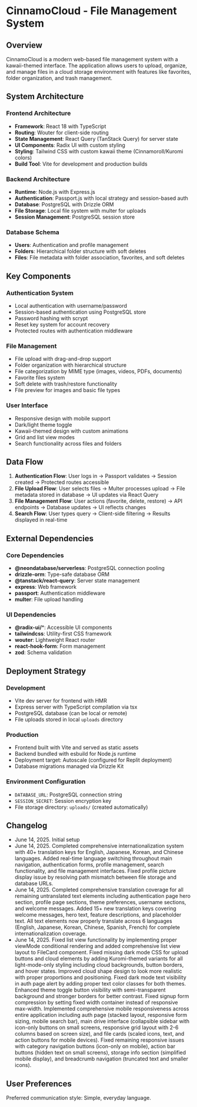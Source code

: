 # CinnamoCloud - File Management System

## Overview

CinnamoCloud is a modern web-based file management system with a kawaii-themed interface. The application allows users to upload, organize, and manage files in a cloud storage environment with features like favorites, folder organization, and trash management.

## System Architecture

### Frontend Architecture
- **Framework**: React 18 with TypeScript
- **Routing**: Wouter for client-side routing
- **State Management**: React Query (TanStack Query) for server state
- **UI Components**: Radix UI with custom styling
- **Styling**: Tailwind CSS with custom kawaii theme (Cinnamoroll/Kuromi colors)
- **Build Tool**: Vite for development and production builds

### Backend Architecture
- **Runtime**: Node.js with Express.js
- **Authentication**: Passport.js with local strategy and session-based auth
- **Database**: PostgreSQL with Drizzle ORM
- **File Storage**: Local file system with multer for uploads
- **Session Management**: PostgreSQL session store

### Database Schema
- **Users**: Authentication and profile management
- **Folders**: Hierarchical folder structure with soft deletes
- **Files**: File metadata with folder association, favorites, and soft deletes

## Key Components

### Authentication System
- Local authentication with username/password
- Session-based authentication using PostgreSQL store
- Password hashing with scrypt
- Reset key system for account recovery
- Protected routes with authentication middleware

### File Management
- File upload with drag-and-drop support
- Folder organization with hierarchical structure
- File categorization by MIME type (images, videos, PDFs, documents)
- Favorite files system
- Soft delete with trash/restore functionality
- File preview for images and basic file types

### User Interface
- Responsive design with mobile support
- Dark/light theme toggle
- Kawaii-themed design with custom animations
- Grid and list view modes
- Search functionality across files and folders

## Data Flow

1. **Authentication Flow**: User logs in → Passport validates → Session created → Protected routes accessible
2. **File Upload Flow**: User selects files → Multer processes upload → File metadata stored in database → UI updates via React Query
3. **File Management Flow**: User actions (favorite, delete, restore) → API endpoints → Database updates → UI reflects changes
4. **Search Flow**: User types query → Client-side filtering → Results displayed in real-time

## External Dependencies

### Core Dependencies
- **@neondatabase/serverless**: PostgreSQL connection pooling
- **drizzle-orm**: Type-safe database ORM
- **@tanstack/react-query**: Server state management
- **express**: Web framework
- **passport**: Authentication middleware
- **multer**: File upload handling

### UI Dependencies
- **@radix-ui/***: Accessible UI components
- **tailwindcss**: Utility-first CSS framework
- **wouter**: Lightweight React router
- **react-hook-form**: Form management
- **zod**: Schema validation

## Deployment Strategy

### Development
- Vite dev server for frontend with HMR
- Express server with TypeScript compilation via tsx
- PostgreSQL database (can be local or remote)
- File uploads stored in local `uploads` directory

### Production
- Frontend built with Vite and served as static assets
- Backend bundled with esbuild for Node.js runtime
- Deployment target: Autoscale (configured for Replit deployment)
- Database migrations managed via Drizzle Kit

### Environment Configuration
- `DATABASE_URL`: PostgreSQL connection string
- `SESSION_SECRET`: Session encryption key
- File storage directory: `uploads/` (created automatically)

## Changelog
- June 14, 2025. Initial setup
- June 14, 2025. Completed comprehensive internationalization system with 40+ translation keys for English, Japanese, Korean, and Chinese languages. Added real-time language switching throughout main navigation, authentication forms, profile management, search functionality, and file management interfaces. Fixed profile picture display issue by resolving path mismatch between file storage and database URLs.
- June 14, 2025. Completed comprehensive translation coverage for all remaining untranslated text elements including authentication page hero section, profile page sections, theme preferences, username sections, and welcome messages. Added 15+ new translation keys covering welcome messages, hero text, feature descriptions, and placeholder text. All text elements now properly translate across 6 languages (English, Japanese, Korean, Chinese, Spanish, French) for complete internationalization coverage.
- June 14, 2025. Fixed list view functionality by implementing proper viewMode conditional rendering and added comprehensive list view layout to FileCard component. Fixed missing dark mode CSS for upload buttons and cloud elements by adding Kuromi-themed variants for all light-mode-only styling including cloud backgrounds, button borders, and hover states. Improved cloud shape design to look more realistic with proper proportions and positioning. Fixed dark mode text visibility in auth page alert by adding proper text color classes for both themes. Enhanced theme toggle button visibility with semi-transparent background and stronger borders for better contrast. Fixed signup form compression by setting fixed width container instead of responsive max-width. Implemented comprehensive mobile responsiveness across entire application including auth page (stacked layout, responsive form sizing, mobile search bar), main drive interface (collapsible sidebar with icon-only buttons on small screens, responsive grid layout with 2-6 columns based on screen size), and file cards (scaled icons, text, and action buttons for mobile devices). Fixed remaining responsive issues with category navigation buttons (icon-only on mobile), action bar buttons (hidden text on small screens), storage info section (simplified mobile display), and breadcrumb navigation (truncated text and smaller icons).

## User Preferences

Preferred communication style: Simple, everyday language.